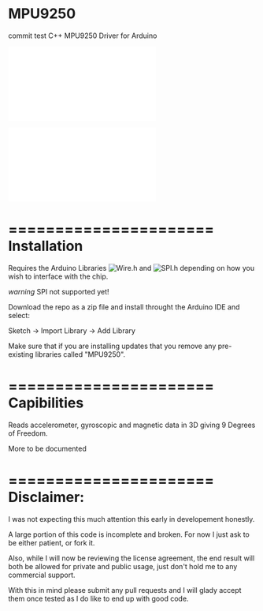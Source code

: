 MPU9250
======================
commit test
C++ MPU9250 Driver for Arduino

![MPU-9250 datasheet (PDF)](www.invensense.com/mems/gyro/documents/PS-MPU-9250A-01.pdf)

![MPU-9250 registry map (PDF)](store.invensense.com/Datasheets/invensense/RM-MPU-9250A-00.pdf)

======================
Installation
======================

Requires the Arduino Libraries
![Wire.h](http://arduino.cc/en/reference/wire) 
and 
![SPI.h](http://arduino.cc/en/Reference/SPI) 
depending on how you wish to interface with the chip.

*warning* SPI not supported yet!

Download the repo as a zip file and install throught the Arduino IDE and select:

Sketch -> Import Library -> Add Library

Make sure that if you are installing updates that you remove any pre-existing libraries called "MPU9250".

======================
Capibilities
======================

Reads accelerometer, gyroscopic and magnetic data in 3D giving 9 Degrees of Freedom.

More to be documented

======================
Disclaimer:
======================

I was not expecting this much attention this early in developement honestly. 

A large portion of this code is incomplete and broken. For now I just ask to be either patient, or fork it. 

Also, while I will now be reviewing the license agreement, the end result will both be allowed for private and public usage, just don't hold me to any commercial support. 

With this in mind please submit any pull requests and I will glady accept them once tested as I do like to end up with good code.
